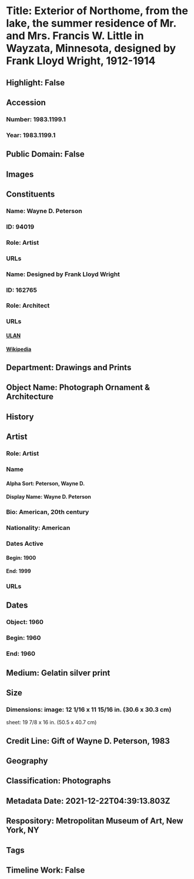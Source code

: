 # Title: Exterior of Northome, from the lake, the summer residence of Mr. and Mrs. Francis W. Little in Wayzata, Minnesota, designed by Frank Lloyd Wright, 1912-1914
## Highlight: False
## Accession
### Number: 1983.1199.1
### Year: 1983.1199.1
## Public Domain: False
## Images
## Constituents
### Name: Wayne D. Peterson
### ID: 94019
### Role: Artist
### URLs
### Name: Designed by Frank Lloyd Wright
### ID: 162765
### Role: Architect
### URLs
#### [ULAN](http://vocab.getty.edu/page/ulan/500020307)
#### [Wikipedia](https://www.wikidata.org/wiki/Q5604)
## Department: Drawings and Prints
## Object Name: Photograph Ornament & Architecture
## History
## Artist
### Role: Artist
### Name
#### Alpha Sort: Peterson, Wayne D.
#### Display Name: Wayne D. Peterson
### Bio: American, 20th century
### Nationality: American
### Dates Active
#### Begin: 1900
#### End: 1999
### URLs
## Dates
### Object: 1960
### Begin: 1960
### End: 1960
## Medium: Gelatin silver print
## Size
### Dimensions: image: 12 1/16 x 11 15/16 in. (30.6 x 30.3 cm)
sheet: 19 7/8 x 16 in. (50.5 x 40.7 cm)
## Credit Line: Gift of Wayne D. Peterson, 1983
## Geography
## Classification: Photographs
## Metadata Date: 2021-12-22T04:39:13.803Z
## Respository: Metropolitan Museum of Art, New York, NY
## Tags
## Timeline Work: False